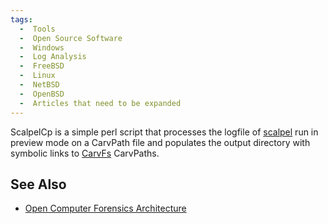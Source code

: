 ```yaml
---
tags:
  -  Tools
  -  Open Source Software
  -  Windows
  -  Log Analysis
  -  FreeBSD
  -  Linux
  -  NetBSD
  -  OpenBSD
  -  Articles that need to be expanded
---
```

ScalpelCp is a simple perl script that processes the logfile of
[scalpel](scalpel.md) run in preview mode on a CarvPath file and
populates the output directory with symbolic links to
[CarvFs](carvfs.md) CarvPaths.

## See Also

- [Open Computer Forensics
  Architecture](open_computer_forensics_architecture.md)